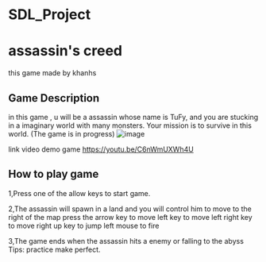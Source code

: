 # SDL_Project

# assassin's creed
this game made by khanhs 

## Game Description
in this game , u will be a assassin whose name is TuFy, and you are stucking in a imaginary world with many monsters. Your mission is to survive in this world. (The game is in progress)
![image](https://user-images.githubusercontent.com/125454765/232876028-b46409b5-939a-43e1-9bde-d956a945a63a.png)

link video demo game 
https://youtu.be/C6nWmUXWh4U

## How to play game
1,Press one of the allow keys to start game.

2,The assassin will spawn in a land and you will control him to move to the right of the map
    press the arrow key to move
    left key to move left
    right key to move right
    up key to jump
    left mouse to fire 
    
3,The game ends when the assassin hits a enemy or falling to the abyss Tips:
    practice make perfect.

